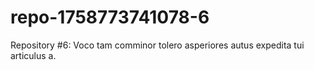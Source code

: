 # repo-1758773741078-6
Repository #6: Voco tam comminor tolero asperiores autus expedita tui articulus a.
